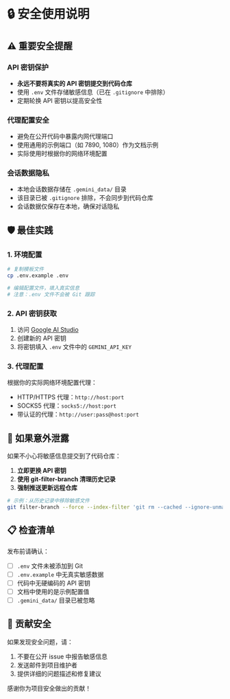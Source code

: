 # 🔒 安全使用说明

## ⚠️ 重要安全提醒

### API 密钥保护
- **永远不要将真实的 API 密钥提交到代码仓库**
- 使用 `.env` 文件存储敏感信息（已在 `.gitignore` 中排除）
- 定期轮换 API 密钥以提高安全性

### 代理配置安全
- 避免在公开代码中暴露内网代理端口
- 使用通用的示例端口（如 7890, 1080）作为文档示例
- 实际使用时根据你的网络环境配置

### 会话数据隐私
- 本地会话数据存储在 `.gemini_data/` 目录
- 该目录已被 `.gitignore` 排除，不会同步到代码仓库
- 会话数据仅保存在本地，确保对话隐私

## 🛡️ 最佳实践

### 1. 环境配置
```bash
# 复制模板文件
cp .env.example .env

# 编辑配置文件，填入真实信息
# 注意：.env 文件不会被 Git 跟踪
```

### 2. API 密钥获取
1. 访问 [Google AI Studio](https://makersuite.google.com/app/apikey)
2. 创建新的 API 密钥
3. 将密钥填入 `.env` 文件中的 `GEMINI_API_KEY`

### 3. 代理配置
根据你的实际网络环境配置代理：
- HTTP/HTTPS 代理：`http://host:port`
- SOCKS5 代理：`socks5://host:port`
- 带认证的代理：`http://user:pass@host:port`

## 🚨 如果意外泄露

如果不小心将敏感信息提交到了代码仓库：

1. **立即更换 API 密钥**
2. **使用 git-filter-branch 清理历史记录**
3. **强制推送更新远程仓库**

```bash
# 示例：从历史记录中移除敏感文件
git filter-branch --force --index-filter 'git rm --cached --ignore-unmatch .env' --prune-empty --tag-name-filter cat -- --all
```

## 📋 检查清单

发布前请确认：
- [ ] `.env` 文件未被添加到 Git
- [ ] `.env.example` 中无真实敏感数据
- [ ] 代码中无硬编码的 API 密钥
- [ ] 文档中使用的是示例配置值
- [ ] `.gemini_data/` 目录已被忽略

## 🤝 贡献安全

如果发现安全问题，请：
1. 不要在公开 issue 中报告敏感信息
2. 发送邮件到项目维护者
3. 提供详细的问题描述和修复建议

感谢你为项目安全做出的贡献！
